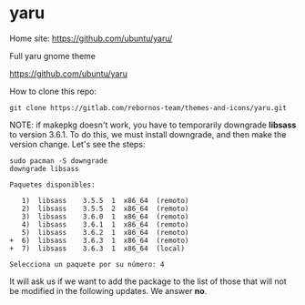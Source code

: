 # yaru

Home site: https://github.com/ubuntu/yaru/

Full yaru gnome theme

https://github.com/ubuntu/yaru

How to clone this repo:

```
git clone https://gitlab.com/rebornos-team/themes-and-icons/yaru.git
```

NOTE: if makepkg doesn't work, you have to temporarily downgrade **libsass** to
version 3.6.1. To do this, we must install downgrade, and then make the
version change. Let's see the steps:

```
sudo pacman -S downgrade
downgrade libsass

Paquetes disponibles:

   1)  libsass    3.5.5  1  x86_64  (remoto)
   2)  libsass    3.5.5  2  x86_64  (remoto)
   3)  libsass    3.6.0  1  x86_64  (remoto)
   4)  libsass    3.6.1  1  x86_64  (remoto)
   5)  libsass    3.6.2  1  x86_64  (remoto)
+  6)  libsass    3.6.3  1  x86_64  (remoto)
+  7)  libsass    3.6.3  1  x86_64  (local)

Selecciona un paquete por su número: 4
```

It will ask us if we want to add the package to the list of those that will not
be modified in the following updates. We answer **no**.


